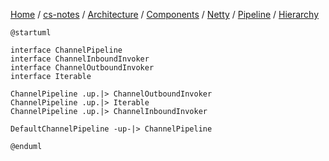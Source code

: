 [Home](https://mengxianbin.github.io) /
[cs-notes](https://mengxianbin.github.io/cs-notes/site) /
[Architecture](https://mengxianbin.github.io/cs-notes/site/Architecture) /
[Components](https://mengxianbin.github.io/cs-notes/site/Architecture/Components) /
[Netty](https://mengxianbin.github.io/cs-notes/site/Architecture/Components/Netty) /
[Pipeline](https://mengxianbin.github.io/cs-notes/site/Architecture/Components/Netty/Pipeline) /
[Hierarchy](https://mengxianbin.github.io/cs-notes/site/Architecture/Components/Netty/Pipeline/Hierarchy)

```plantuml
@startuml

interface ChannelPipeline
interface ChannelInboundInvoker
interface ChannelOutboundInvoker
interface Iterable

ChannelPipeline .up.|> ChannelOutboundInvoker
ChannelPipeline .up.|> Iterable
ChannelPipeline .up.|> ChannelInboundInvoker

DefaultChannelPipeline -up-|> ChannelPipeline

@enduml
```
